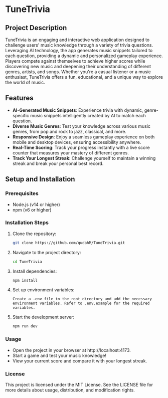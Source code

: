 # TuneTrivia

## Project Description
TuneTrivia is an engaging and interactive web application designed to challenge users' music knowledge through a variety of trivia questions. Leveraging AI technology, the app generates music snippets tailored to each question, providing a dynamic and personalized gameplay experience. Players compete against themselves to achieve higher scores while discovering new music and deepening their understanding of different genres, artists, and songs. Whether you're a casual listener or a music enthusiast, TuneTrivia offers a fun, educational, and a unique way to explore the world of music.

## Features
- **AI-Generated Music Snippets**: Experience trivia with dynamic, genre-specific music snippets intelligently created by AI to match each question.
- **Diverse Music Genres**: Test your knowledge across various music genres, from pop and rock to jazz, classical, and more.
- **Responsive Design**: Enjoy a seamless gameplay experience on both mobile and desktop devices, ensuring accessibility anywhere.
- **Real-Time Scoring**: Track your progress instantly with a live score counter that measures your mastery of different genres.
- **Track Your Longest Streak**: Challenge yourself to maintain a winning streak and break your personal best record.

## Setup and Installation

### Prerequisites
- Node.js (v14 or higher)
- npm (v6 or higher)

### Installation Steps
1. Clone the repository:
    ```sh
    git clone https://github.com/qudahM/TuneTrivia.git
2. Navigate to the project directory:
    ```sh
    cd TuneTrivia
3. Install dependencies:
    ```sh
    npm install
4. Set up environment variables: 
    ```
    Create a .env file in the root directory and add the necessary environment variables. Refer to .env.example for the required variables.
5. Start the development server:
    ```sh
    npm run dev

### Usage
- Open the project in your browser at http://localhost:4173.
- Start a game and test your music knowledge!
- View your current score and compare it with your longest streak.

### License
This project is licensed under the MIT License. See the LICENSE file for more details about usage, distribution, and modification rights.